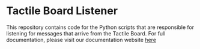 # Tactile Board Listener
This repository contains code for the Python scripts that are responsible for listening for messages that arrive from the Tactile Board. For full documentation, please visit our documentation website [here](https://suitceyes-project.github.io/Tactile-Board-Listener/)
